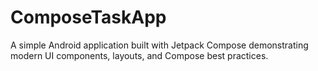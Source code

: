# ComposeTaskApp
A simple Android application built with Jetpack Compose demonstrating modern UI components, layouts, and Compose best practices.

